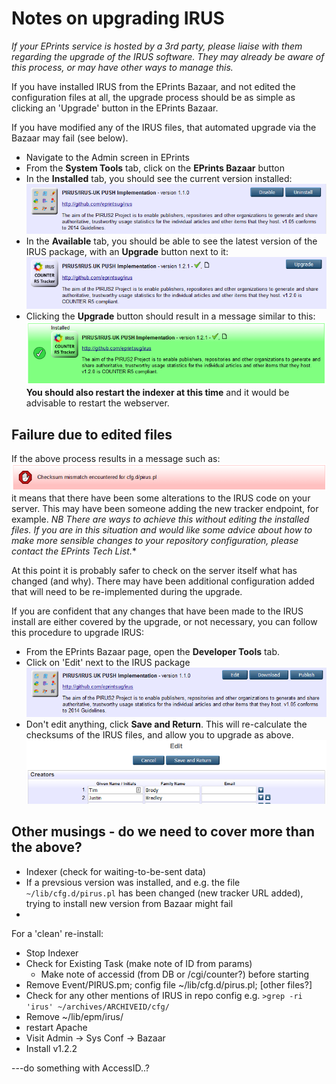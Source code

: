 # Notes on upgrading IRUS

*If your EPrints service is hosted by a 3rd party, please liaise with them regarding the upgrade of the IRUS software.
They may already be aware of this process, or may have other ways to manage this.*

If you have installed IRUS from the EPrints Bazaar, and not edited the configuration files at all, 
the upgrade process should be as simple as clicking an 'Upgrade' button in the EPrints Bazaar.

If you have modified any of the IRUS files, that automated upgrade via the Bazaar may fail (see below).

* Navigate to the Admin screen in EPrints
* From the **System Tools** tab, click on the **EPrints Bazaar** button
* In the **Installed** tab, you should see the current version installed:
  ![Screenshot of Irus-v1.1.0 in EPrints Bazaar](UPGRADE-screenshots/irus-v1.1.0.png)
* In the **Available** tab, you should be able to see the latest version of the IRUS package, with an **Upgrade** button next to it:
  ![Screenshot of Irus-v1.2.1 Upgrade in EPrints Bazaar](UPGRADE-screenshots/irus-v1.2.1-upgrade.png)
* Clicking the **Upgrade** button should result in a message similar to this:
  ![Screenshot of Irus-v1.2.1 successful upgrade in EPrints Bazaar](UPGRADE-screenshots/irus-v1.2.1-upgraded.png)<br>
  **You should also restart the indexer at this time** and it would be advisable to restart the webserver.
  

## Failure due to edited files

If the above process results in a message such as:
![Screenshot of Irus-v1.2.1 Upgrade in EPrints Bazaar](UPGRADE-screenshots/irus-upgrade-failed.png)<br>
it means that there have been some alterations to the IRUS code on your server. This may have been someone adding the new tracker endpoint, for example. *NB There are ways to achieve this without editing the installed files. If you are in this situation and would like some advice about how to make more sensible changes to your repository configuration, please contact the EPrints Tech List.**

At this point it is probably safer to check on the server itself what has changed (and why). There may have been additional configuration added that will need to be re-implemented during the upgrade.

If you are confident that any changes that have been made to the IRUS install are either covered by the upgrade, or not necessary, you can follow this procedure to upgrade IRUS:
* From the EPrints Bazaar page, open the **Developer Tools** tab.
* Click on 'Edit' next to the IRUS package
![Screenshot edit button in EPrints Bazaar](UPGRADE-screenshots/irus-v1.1.0-edit-package.png)
* Don't edit anything, click **Save and Return**. This will re-calculate the checksums of the IRUS files, and allow you to upgrade as above.
![Screenshot edit button in EPrints Bazaar](UPGRADE-screenshots/irus-save-package.png)



## Other musings - do we need to cover more than the above?

* Indexer (check for waiting-to-be-sent data)
* If a prevsious version was installed, and e.g. the file `~/lib/cfg.d/pirus.pl` has been changed (new 
tracker URL added), trying to install new version from Bazaar might fail
* 

For a 'clean' re-install:
- Stop Indexer
- Check for Existing Task (make note of ID from params)
  - Make note of accessid (from DB or /cgi/counter?) before starting
- Remove Event/PIRUS.pm; config file ~/lib/cfg.d/pirus.pl; [other files?]
- Check for any other mentions of IRUS in repo config e.g. 
`>grep -ri 'irus' ~/archives/ARCHIVEID/cfg/`
- Remove ~/lib/epm/irus/
- restart Apache
- Visit Admin -> Sys Conf -> Bazaar
- Install v1.2.2

---do something with AccessID..?
